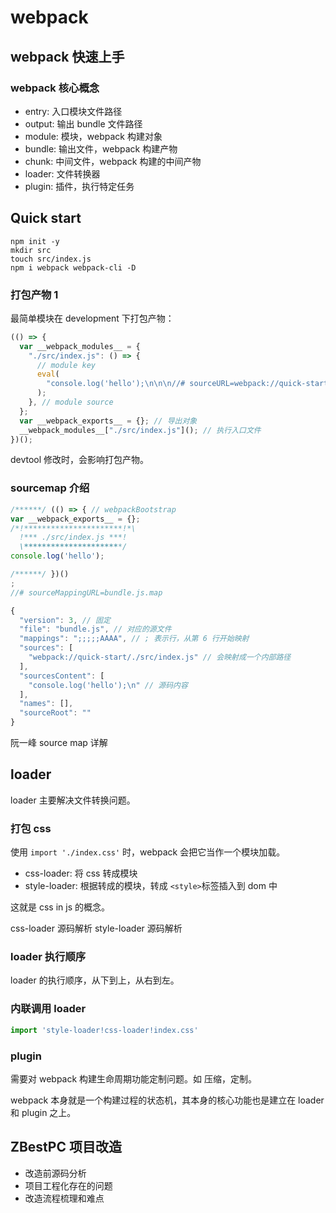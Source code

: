 # webpack

## webpack 快速上手

### webpack 核心概念

- entry: 入口模块文件路径
- output: 输出 bundle 文件路径
- module: 模块，webpack 构建对象
- bundle: 输出文件，webpack 构建产物
- chunk: 中间文件，webpack 构建的中间产物
- loader: 文件转换器
- plugin: 插件，执行特定任务

## Quick start

```
npm init -y
mkdir src
touch src/index.js
npm i webpack webpack-cli -D
```

### 打包产物 1

最简单模块在 development 下打包产物：

```js
(() => {
  var __webpack_modules__ = {
    "./src/index.js": () => {
      // module key
      eval(
        "console.log('hello');\n\n\n//# sourceURL=webpack://quick-start/./src/index.js?"
      );
    }, // module source
  };
  var __webpack_exports__ = {}; // 导出对象
  __webpack_modules__["./src/index.js"](); // 执行入口文件
})();
```

devtool 修改时，会影响打包产物。

### sourcemap 介绍

```js
/******/ (() => { // webpackBootstrap
var __webpack_exports__ = {};
/*!**********************!*\
  !*** ./src/index.js ***!
  \**********************/
console.log('hello');

/******/ })()
;
//# sourceMappingURL=bundle.js.map
```

```js
{
  "version": 3, // 固定
  "file": "bundle.js", // 对应的源文件
  "mappings": ";;;;;AAAA", // ; 表示行，从第 6 行开始映射
  "sources": [
    "webpack://quick-start/./src/index.js" // 会映射成一个内部路径
  ],
  "sourcesContent": [
    "console.log('hello');\n" // 源码内容
  ],
  "names": [],
  "sourceRoot": ""
}
```

阮一峰 source map 详解

## loader 

loader 主要解决文件转换问题。

### 打包 css

使用 `import './index.css'` 时，webpack 会把它当作一个模块加载。

- css-loader: 将 css 转成模块
- style-loader: 根据转成的模块，转成 `<style>`标签插入到 dom 中

这就是 css in js 的概念。

css-loader 源码解析
style-loader 源码解析

### loader 执行顺序

loader 的执行顺序，从下到上，从右到左。

### 内联调用 loader

```js
import 'style-loader!css-loader!index.css'
```

### plugin

需要对 webpack 构建生命周期功能定制问题。如 压缩，定制。

webpack 本身就是一个构建过程的状态机，其本身的核心功能也是建立在 loader 和 plugin 之上。


## ZBestPC 项目改造

- 改造前源码分析
- 项目工程化存在的问题
- 改造流程梳理和难点
